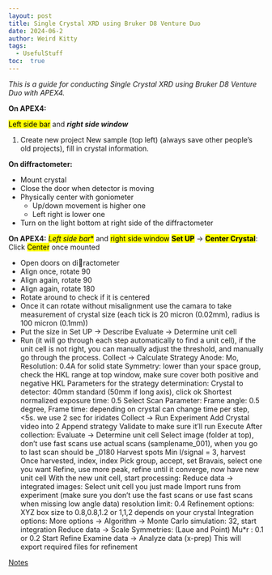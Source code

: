 ```yaml
---
layout: post
title: Single Crystal XRD using Bruker D8 Venture Duo
date: 2024-06-2
author: Weird Kitty  
tags: 
  - UsefulStuff 
toc:  true
---
```


_This is a guide for conducting Single Crystal XRD using Bruker D8 Venture Duo with APEX4._


**On APEX4:**

<mark>Left side bar</mark> and **_right side window_**
1. Create new project New sample (top left) (always save other people’s old projects), fill in crystal information.

**On diffractometer:**
- Mount crystal
- Close the door when detector is moving
- Physically center with goniometer
    - Up/down movement is higher one
    - Left right is lower one
- Turn on the light bottom at right side of the diffractometer

**On APEX4:**
<mark>*Left side bar**</mark> and <mark>right side window</mark>
<mark>**Set UP**</mark> -> <mark>**Center Crystal**</mark>: Click <mark>Center</mark> once mounted
- Open doors on di􀆯ractometer
- Align once, rotate 90
- Align again, rotate 90
- Align again, rotate 180
- Rotate around to check if it is centered
- Once it can rotate without misalignment use the camara to take measurement of crystal
size (each tick is 20 micron (0.02mm), radius is 100 micron (0.1mm))
- Put the size in Set UP -> Describe
Evaluate -> Determine unit cell
- Run (it will go through each step automatically to find a unit cell), if the unit cell is not
right, you can manually adjust the threshold, and manually go through the process.
Collect -> Calculate Strategy
Anode: Mo, Resolution: 0.4A for solid state
Symmetry: lower than your space group, check the HKL range at top window, make sure cover both
positive and negative HKL
Parameters for the strategy determination:
Crystal to detector: 40mm standard (50mm if long axis), click ok
Shortest normalized exposure time: 0.5
Select Scan Parameter:
Frame angle: 0.5 degree,
Frame time: depending on crystal can change time per step, <5s. we use 2 sec for iridates
Collect -> Run Experiment
Add Crystal video into 2
Append strategy
Validate to make sure it’ll run
Execute
After collection:
Evaluate -> Determine unit cell
Select image (folder at top), don’t use fast scans use actual scans (samplename_001),
when you go to last scan should be _0180
Harvest spots
Min I/signal = 3, harvest
Once harvested, index, index
Pick group, accept, set
Bravais, select one you want
Refine, use more peak, refine until it converge, now have new unit cell
With the new unit cell, start processing:
Reduce data -> integrated images:
Select unit cell you just made
Import runs from experiment (make sure you don’t use the fast scans or use fast scans
when missing low angle data)
resolution limit: 0.4
Refinement options:
XYZ box size to 0.8,0.8,1.2 or 1,1,2 depends on your crystal
Integration options:
More options -> Algorithm -> Monte Carlo simulation: 32, start integration
Reduce data -> Scale
Symmetries: (Laue and Point)
Mu*r : 0.1 or 0.2
Start
Refine
Examine data -> Analyze data (x-prep)
This will export required files for refinement

[Notes](/PostFile/SCXRD.pdf)
